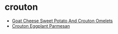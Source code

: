 # crouton

 * [Goat Cheese Sweet Potato And Crouton Omelets](../index/g/goat-cheese-sweet-potato-and-crouton-omelets-13444.json)
 * [Crouton Eggplant Parmesan](../index/c/crouton-eggplant-parmesan.json)

